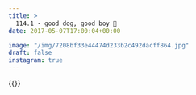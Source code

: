 ```yaml
---
title: >
  114.1 - good dog, good boy 🐶
date: 2017-05-07T17:00:04+00:00

image: "/img/7208bf33e44474d233b2c492dacff864.jpg"
draft: false
instagram: true
---
```


{{<photo src="/img/7208bf33e44474d233b2c492dacff864.jpg">}}
